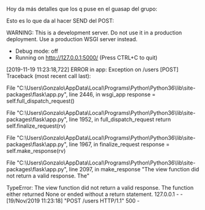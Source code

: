 Hoy da más detalles que los q puse en el guasap del grupo:

Esto es lo que da al hacer SEND del POST:

WARNING: This is a development server. Do not use it in a production deployment.
   Use a production WSGI server instead.
 * Debug mode: off
 * Running on http://127.0.0.1:5000/ (Press CTRL+C to quit)

[2019-11-19 11:23:18,722] ERROR in app: Exception on /users [POST]
Traceback (most recent call last):

  File "C:\Users\Gonzalo\AppData\Local\Programs\Python\Python36\lib\site-packages\flask\app.py", line 2446, in wsgi_app
    response = self.full_dispatch_request()

  File "C:\Users\Gonzalo\AppData\Local\Programs\Python\Python36\lib\site-packages\flask\app.py", line 1952, in full_dispatch_request
    return self.finalize_request(rv)

  File "C:\Users\Gonzalo\AppData\Local\Programs\Python\Python36\lib\site-packages\flask\app.py", line 1967, in finalize_request
    response = self.make_response(rv)

  File "C:\Users\Gonzalo\AppData\Local\Programs\Python\Python36\lib\site-packages\flask\app.py", line 2097, in make_response
    "The view function did not return a valid response. The"

TypeError: The view function did not return a valid response. The function either returned None or ended without a return statement.
127.0.0.1 - - [19/Nov/2019 11:23:18] "POST /users HTTP/1.1" 500 -
